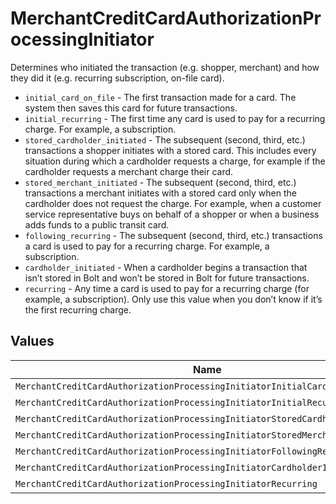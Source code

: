 # MerchantCreditCardAuthorizationProcessingInitiator

Determines who initiated the transaction (e.g. shopper, merchant) and how they did it (e.g. recurring subscription, on-file card).

* `initial_card_on_file` - The first transaction made for a card. The system then saves this card for future transactions.
* `initial_recurring` - The first time any card is used to pay for a recurring charge. For example, a subscription.
* `stored_cardholder_initiated` - The subsequent (second, third, etc.) transactions a shopper initiates with a stored card. This includes every situation during which a cardholder requests a charge, for example if the cardholder requests a merchant charge their card.
* `stored_merchant_initiated` - The subsequent (second, third, etc.) transactions a merchant initiates with a stored card only when the cardholder does not request the charge. For example, when a customer service representative buys on behalf of a shopper or when a business adds funds to a public transit card.
* `following_recurring` - The subsequent (second, third, etc.) transactions  a card is used to pay for a recurring charge. For example, a subscription.
* `cardholder_initiated` - When a cardholder begins a transaction that isn’t stored in Bolt and won’t be stored in Bolt for future transactions.
* `recurring` - Any time a card is used to pay for a recurring charge (for example, a subscription). Only use this value when you don’t know if it’s the first recurring charge.



## Values

| Name                                                                          | Value                                                                         |
| ----------------------------------------------------------------------------- | ----------------------------------------------------------------------------- |
| `MerchantCreditCardAuthorizationProcessingInitiatorInitialCardOnFile`         | initial_card_on_file                                                          |
| `MerchantCreditCardAuthorizationProcessingInitiatorInitialRecurring`          | initial_recurring                                                             |
| `MerchantCreditCardAuthorizationProcessingInitiatorStoredCardholderInitiated` | stored_cardholder_initiated                                                   |
| `MerchantCreditCardAuthorizationProcessingInitiatorStoredMerchantInitiated`   | stored_merchant_initiated                                                     |
| `MerchantCreditCardAuthorizationProcessingInitiatorFollowingRecurring`        | following_recurring                                                           |
| `MerchantCreditCardAuthorizationProcessingInitiatorCardholderInitiated`       | cardholder_initiated                                                          |
| `MerchantCreditCardAuthorizationProcessingInitiatorRecurring`                 | recurring                                                                     |